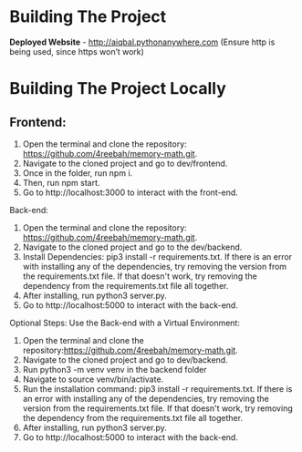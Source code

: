 # Building The Project

**Deployed Website** - http://aiqbal.pythonanywhere.com (Ensure http is being used, since https won’t work)

# Building The Project Locally

## Frontend: 
1. Open the terminal and clone the repository: https://github.com/4reebah/memory-math.git.
2. Navigate to the cloned project and go to dev/frontend. 
3. Once in the folder, run npm i.
4. Then, run npm start.
5. Go to http://localhost:3000 to interact with the front-end.

Back-end:
1. Open the terminal and clone the repository: https://github.com/4reebah/memory-math.git.
2. Navigate to the cloned project and go to the dev/backend.
3. Install Dependencies: pip3 install -r requirements.txt. If there is an error with installing any of the dependencies, try removing the version from the requirements.txt file. If that doesn't work, try removing the dependency from the requirements.txt file all together.
4. After installing, run python3 server.py.
5. Go to http://localhost:5000 to interact with the back-end.

Optional Steps: Use the Back-end with a Virtual Environment: 
1. Open the terminal and clone the repository:https://github.com/4reebah/memory-math.git.
2. Navigate to the cloned project and go to dev/backend.
3. Run python3 -m venv venv in the backend folder
4. Navigate to source venv/bin/activate.
5. Run the installation command: pip3 install -r requirements.txt. If there is an error with installing any of the dependencies, try removing the version from the requirements.txt file. If that doesn't work, try removing the dependency from the requirements.txt file all together.
6. After installing, run python3 server.py.
7. Go to http://localhost:5000 to interact with the back-end.
